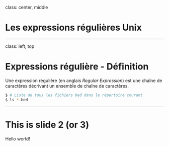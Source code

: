 
class: center, middle
# Les expressions régulières Unix

--- 

class: left, top

# Expressions régulière - Définition
Une expression régulière (en anglais *Regular Expression*) 
est une chaîne de caractères décrivant un ensemble de chaîne de
caractères.

```bash
$ # Liste de tous les fichiers bed dans le répertoire courant
$ ls *.bed
```

---

# This is slide 2 (or 3)

Hello world!